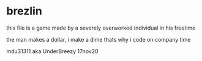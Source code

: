 # brezlin

this file is a game made by a severely overworked individual in his freetime

the man makes a dollar, i make a dime
thats why i code on company time

mdu31311 aka UnderBreezy 17nov20
